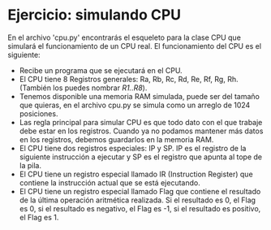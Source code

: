 # Ejercicio: simulando CPU

En el archivo 'cpu.py' encontrarás el esqueleto para la clase CPU que simulará el funcionamiento de un CPU real.
El funcionamiento del CPU es el siguiente:

- Recibe un programa que se ejecutará en el CPU.
- El CPU tiene 8 Registros generales: Ra, Rb, Rc, Rd, Re, Rf, Rg, Rh. (También los puedes nombrar *R1..R8*).
- Tenemos disponible una memoria RAM simulada, puede ser del tamaño que quieras, en el archivo cpu.py se simula como un arreglo de 1024 posiciones.
- Las regla principal para simular CPU es que todo dato con el que trabaje debe estar en los registros. Cuando ya no podamos mantener más datos en los registros, debemos guardarlos en la memoria RAM.
- El CPU tiene dos registros especiales: IP y SP. IP es el registro de la siguiente instrucción a ejecutar y SP es el registro que apunta al tope de la pila.
- El CPU tiene un registro especial llamado IR (Instruction Register) que contiene la instrucción actual que se está ejecutando.
- El CPU tiene un registro especial llamado Flag que contiene el resultado de la última operación aritmética realizada. Si el resultado es 0, el Flag es 0, si el resultado es negativo, el Flag es -1, si el resultado es positivo, el Flag es 1.
